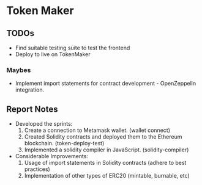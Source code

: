 # Token Maker

## TODOs

- Find suitable testing suite to test the frontend
- Deploy to live on TokenMaker

### Maybes

- Implement import statements for contract development - OpenZeppelin integration.

## Report Notes

- Developed the sprints:
  1. Create a connection to Metamask wallet. (wallet connect)
  2. Created Solidity contracts and deployed them to the Ethereum blockchain. (token-deploy-test)
  3. Implemented a solidity compiler in JavaScript. (solidity-compiler)
- Considerable Improvements:
  1. Usage of import statements in Solidity contracts (adhere to best practices)
  2. Implementation of other types of ERC20 (mintable, burnable, etc)